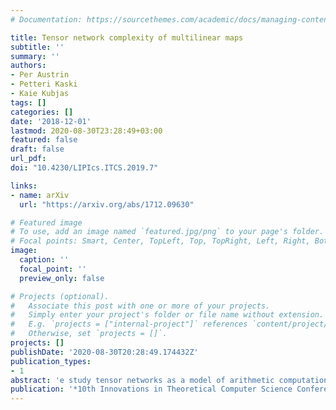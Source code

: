```yaml
---
# Documentation: https://sourcethemes.com/academic/docs/managing-content/

title: Tensor network complexity of multilinear maps
subtitle: ''
summary: ''
authors:
- Per Austrin
- Petteri Kaski
- Kaie Kubjas
tags: []
categories: []
date: '2018-12-01'
lastmod: 2020-08-30T23:28:49+03:00
featured: false
draft: false
url_pdf:
doi: "10.4230/LIPIcs.ITCS.2019.7"

links:
- name: arXiv
  url: "https://arxiv.org/abs/1712.09630"

# Featured image
# To use, add an image named `featured.jpg/png` to your page's folder.
# Focal points: Smart, Center, TopLeft, Top, TopRight, Left, Right, BottomLeft, Bottom, BottomRight.
image:
  caption: ''
  focal_point: ''
  preview_only: false

# Projects (optional).
#   Associate this post with one or more of your projects.
#   Simply enter your project's folder or file name without extension.
#   E.g. `projects = ["internal-project"]` references `content/project/deep-learning/index.md`.
#   Otherwise, set `projects = []`.
projects: []
publishDate: '2020-08-30T20:28:49.174432Z'
publication_types:
- 1
abstract: 'e study tensor networks as a model of arithmetic computation for evaluating multilinear maps. These capture any algorithm based on low border rank tensor decompositions, such as $O(n^{\omega+\epsilon})$ time matrix multiplication, and in addition many other algorithms such as $O(n \log n)$ time discrete Fourier transform and $O^*(2^n)$ time for computing the permanent of a matrix. However tensor networks sometimes yield faster algorithms than those that follow from low-rank decompositions. For instance the fastest known $O(n^{(\omega +\epsilon)t})$ time algorithms for counting $3t$-cliques can be implemented with tensor networks, even though the underlying tensor has border rank $n^{3t}$ for all $t \geq 2$. For counting homomorphisms of a general pattern graph P into a host graph on $n$ vertices we obtain an upper bound of $O(n^{(\omega+\epsilon)\mathrm{bw}(P)/2})$ where $\mathrm{bw}(P)$ is the branchwidth of $P$. This essentially matches the bound for counting cliques, and yields small improvements over previous algorithms for many choices of $P$. While powerful, the model still has limitations, and we are able to show a number of unconditional lower bounds for various multilinear maps, including: b) an $\Omega(n^{\mathrm{bw}(P)})$ time lower bound for counting homomorphisms from $P$ to an $n$-vertex graph, matching the upper bound if $\omega = 2$. In particular for $P$ a $v$-clique this yields an $\Omega(n^{\mathrm{ceil}[2v/3]})$ time lower bound for counting $v$-cliques, and for $P$ a $k$-uniform $v$-hyperclique we obtain an $\Omega(n^v)$ time lower bound for $k \geq 3$, ruling out tensor networks as an approach to obtaining non-trivial algorithms for hyperclique counting and the Max-3-CSP problem. c) an $\Omega(2^{0.918n})$ time lower bound for the permanent of an $n \times n$ matrix.'
publication: '*10th Innovations in Theoretical Computer Science Conference (ITCS 2019),* 7:1-7:21'
---
```

